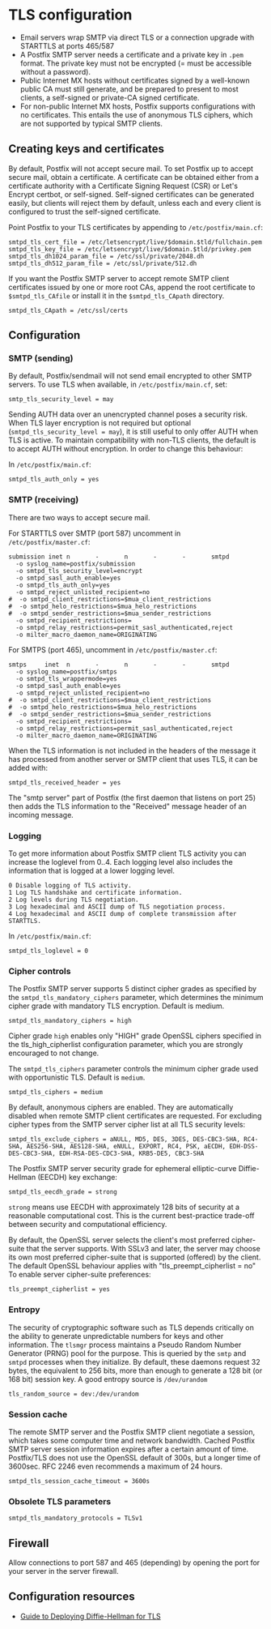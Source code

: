 # TLS configuration

* Email servers wrap SMTP via direct TLS or a connection upgrade with STARTTLS at ports 465/587
* A Postfix SMTP server needs a certificate and a private key in `.pem` format. The private key must not be encrypted (= must be accessible without a password). 
* Public Internet MX hosts without certificates signed by a well-known public CA must still generate, and be prepared to present to most clients, a self-signed or private-CA signed certificate. 
* For non-public Internet MX hosts, Postfix supports configurations with no certificates. This entails the use of anonymous TLS ciphers, which are not supported by typical SMTP clients.

## Creating keys and certificates

By default, Postfix will not accept secure mail. To set Postfix up to accept secure mail, obtain a certificate. A certificate can be obtained either from a certificate authority with a Certificate Signing Request (CSR) or Let's Encrypt certbot, or self-signed. Self-signed certificates can be generated easily, but clients will reject them by default, unless each and every client is configured to trust the self-signed certificate. 

Point Postfix to your TLS certificates by appending to `/etc/postfix/main.cf`: 

```text
smtpd_tls_cert_file = /etc/letsencrypt/live/$domain.$tld/fullchain.pem
smtpd_tls_key_file = /etc/letsencrypt/live/$domain.$tld/privkey.pem
smtpd_tls_dh1024_param_file = /etc/ssl/private/2048.dh
smtpd_tls_dh512_param_file = /etc/ssl/private/512.dh
```

If you want the Postfix SMTP server to accept remote SMTP client certificates issued by one or more root CAs, append the root certificate to `$smtpd_tls_CAfile` or install it in the `$smtpd_tls_CApath` directory. 

    smtpd_tls_CApath = /etc/ssl/certs

## Configuration

### SMTP (sending)

By default, Postfix/sendmail will not send email encrypted to other SMTP servers. To use TLS when available, in `/etc/postfix/main.cf`, set:

    smtp_tls_security_level = may

Sending AUTH data over an unencrypted channel poses a security risk. When TLS layer encryption is not required but optional (`smtpd_tls_security_level = may`), it is still useful to only offer AUTH when TLS is active. To maintain compatibility with non-TLS clients, the default is to accept AUTH without encryption. In order to change this behaviour: 

In `/etc/postfix/main.cf`:

    smtpd_tls_auth_only = yes

### SMTP (receiving)

There are two ways to accept secure mail. 

For STARTTLS over SMTP (port 587) uncomment in `/etc/postfix/master.cf`:

```text
submission inet n       -       n       -       -       smtpd
  -o syslog_name=postfix/submission
  -o smtpd_tls_security_level=encrypt
  -o smtpd_sasl_auth_enable=yes
  -o smtpd_tls_auth_only=yes
  -o smtpd_reject_unlisted_recipient=no
#  -o smtpd_client_restrictions=$mua_client_restrictions
#  -o smtpd_helo_restrictions=$mua_helo_restrictions
#  -o smtpd_sender_restrictions=$mua_sender_restrictions
  -o smtpd_recipient_restrictions=
  -o smtpd_relay_restrictions=permit_sasl_authenticated,reject
  -o milter_macro_daemon_name=ORIGINATING
```

For SMTPS (port 465), uncomment in `/etc/postfix/master.cf`:

```text
smtps     inet  n       -       n       -       -       smtpd
  -o syslog_name=postfix/smtps
  -o smtpd_tls_wrappermode=yes
  -o smtpd_sasl_auth_enable=yes
  -o smtpd_reject_unlisted_recipient=no
#  -o smtpd_client_restrictions=$mua_client_restrictions
#  -o smtpd_helo_restrictions=$mua_helo_restrictions
#  -o smtpd_sender_restrictions=$mua_sender_restrictions
  -o smtpd_recipient_restrictions=
  -o smtpd_relay_restrictions=permit_sasl_authenticated,reject
  -o milter_macro_daemon_name=ORIGINATING
```

When the TLS information is not included in the headers of the message it has processed from another server or SMTP client that uses TLS, it can be added with:

    smtpd_tls_received_header = yes

The "smtp server" part of Postfix (the first daemon that listens on port 25) then adds the TLS information to the "Received" message header of an incoming message.

### Logging

To get more information about Postfix SMTP client TLS activity you can increase the loglevel from 0..4. Each logging level also includes the information that is logged at a lower logging level.

```text
0 Disable logging of TLS activity.
1 Log TLS handshake and certificate information.
2 Log levels during TLS negotiation.
3 Log hexadecimal and ASCII dump of TLS negotiation process.
4 Log hexadecimal and ASCII dump of complete transmission after STARTTLS.
```

In `/etc/postfix/main.cf`:

    smtpd_tls_loglevel = 0

### Cipher controls

The Postfix SMTP server supports 5 distinct cipher grades as specified by the `smtpd_tls_mandatory_ciphers` parameter, which determines the minimum cipher grade with mandatory TLS encryption. Default is medium.

    smtpd_tls_mandatory_ciphers = high

Cipher grade `high` enables only "HIGH" grade OpenSSL ciphers specified in the tls_high_cipherlist configuration parameter, which you are strongly encouraged to not change. 

The `smtpd_tls_ciphers` parameter controls the minimum cipher grade used with opportunistic TLS. Default is `medium`.

    smtpd_tls_ciphers = medium

By default, anonymous ciphers are enabled. They are automatically disabled when remote SMTP client certificates are requested. For excluding cipher types from the SMTP server cipher list at all TLS security levels:

    smtpd_tls_exclude_ciphers = aNULL, MD5, DES, 3DES, DES-CBC3-SHA, RC4-SHA, AES256-SHA, AES128-SHA, eNULL, EXPORT, RC4, PSK, aECDH, EDH-DSS-DES-CBC3-SHA, EDH-RSA-DES-CDC3-SHA, KRB5-DE5, CBC3-SHA

The Postfix SMTP server security grade for ephemeral elliptic-curve Diffie-Hellman (EECDH) key exchange: 

    smtpd_tls_eecdh_grade = strong

`strong` means use EECDH with approximately 128 bits of security at a reasonable computational cost. This is the current best-practice trade-off between security and computational efficiency. 

By default, the OpenSSL server selects the client's most preferred cipher-suite that the server supports. With SSLv3 and later, the server may choose its own most preferred cipher-suite that is supported (offered) by the client. The default OpenSSL behaviour applies with "tls_preempt_cipherlist = no" To enable server cipher-suite preferences:

    tls_preempt_cipherlist = yes

### Entropy

The security of cryptographic software such as TLS depends critically on the ability to generate unpredictable numbers for keys and other information. The `tlsmgr` process maintains a Pseudo Random Number Generator (PRNG) pool for the purpose. This is queried by the `smtp` and `smtpd` processes when they initialize. By default, these daemons request 32 bytes, the equivalent to 256 bits, more than enough to generate a 128 bit (or 168 bit) session key. A good entropy source is `/dev/urandom`

    tls_random_source = dev:/dev/urandom

### Session cache

The remote SMTP server and the Postfix SMTP client negotiate a session, which takes some computer time and network bandwidth.
Cached Postfix SMTP server session information expires after a certain amount of time. Postfix/TLS does not use the OpenSSL default of 300s, but a longer time of 3600sec. RFC 2246 even recommends a maximum of 24 hours. 

    smtpd_tls_session_cache_timeout = 3600s

### Obsolete TLS parameters 

    smtpd_tls_mandatory_protocols = TLSv1

## Firewall

Allow connections to port 587 and 465 (depending) by opening the port for your server in the server firewall.

## Configuration resources

* [Guide to Deploying Diffie-Hellman for TLS](https://weakdh.org/sysadmin.html)



